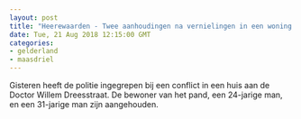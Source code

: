 ```yaml
---
layout: post
title: "Heerewaarden - Twee aanhoudingen na vernielingen in een woning in Heerewaarden"
date: Tue, 21 Aug 2018 12:15:00 GMT
categories: 
- gelderland 
- maasdriel 
---
```


Gisteren heeft de politie ingegrepen bij een conflict in een huis aan de Doctor Willem Dreesstraat. De bewoner van het pand, een 24-jarige man, en een 31-jarige man zijn aangehouden.
